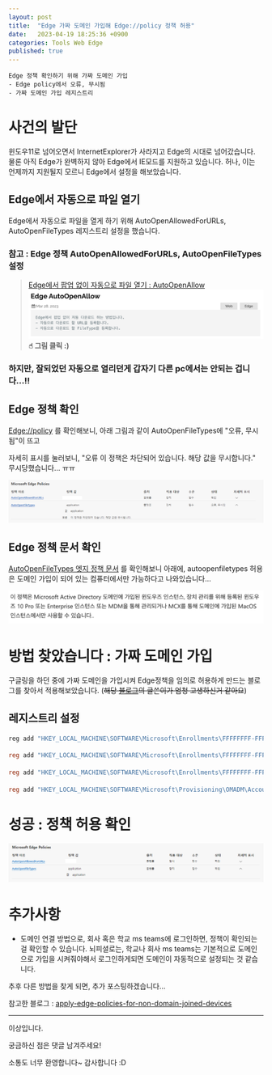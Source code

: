```yaml
---
layout: post
title:  "Edge 가짜 도메인 가입해 Edge://policy 정책 허용"
date:   2023-04-19 18:25:36 +0900
categories: Tools Web Edge
published: true
---
```

```
Edge 정책 확인하기 위해 가짜 도메인 가입
- Edge policy에서 오류, 무시됨
- 가짜 도메인 가입 레지스트리
```

# 사건의 발단
윈도우11로 넘어오면서 InternetExplorer가 사라지고 Edge의 시대로 넘어갔습니다. 물론 아직 Edge가 완벽하지 않아 Edge에서 IE모드를 지원하고 있습니다. 허나, 이는 언제까지 지원될지 모르니 Edge에서 설정을 해보았습니다.

## Edge에서 자동으로 파일 열기
Edge에서 자동으로 파일을 열게 하기 위해 AutoOpenAllowedForURLs, AutoOpenFileTypes 레지스트리 설정을 했습니다.

### 참고 : Edge 정책 AutoOpenAllowedForURLs, AutoOpenFileTypes 설정
> [Edge에서 팝업 없이 자동으로 파일 열기 : AutoOpenAllow](https://jbro321.github.io/web/edge/2023/03/28/Edge-AutoOpenAllow.html)
> [![Edge_fake_mdm1.png](/assets/img/Tools/Web/Edge/2023-04-19-Edge_fake_mdm/Edge_fake_mdm1.png)](https://jbro321.github.io/web/edge/2023/03/28/Edge-AutoOpenAllow.html) **☝︎ 그림 클릭 :)**

### 하지만, 잘되었던 자동으로 열리던게 갑자기 다른 pc에서는 안되는 겁니다...!!

## Edge 정책 확인
[Edge://policy](Edge://policy) 를 확인해보니,
아래 그림과 같이 AutoOpenFileTypes에 "오류, 무시됨"이 뜨고

자세히 표시를 눌러보니, "오류 이 정책은 차단되어 있습니다. 해당 값을 무시합니다."
무시당했습니다... ㅠㅠ

![Edge_fake_mdm2](/assets/img/Tools/Web/Edge/2023-04-19-Edge_fake_mdm/Edge_fake_mdm2.png)

## Edge 정책 문서 확인
[AutoOpenFileTypes 엣지 정책 문서](https://learn.microsoft.com/ko-kr/DeployEdge/microsoft-edge-policies#autoopenfiletypes) 를 확인해보니 아래에, autoopenfiletypes 허용은 도메인 가입이 되어 있는 컴퓨터에서만 가능하다고 나와있습니다...

![Edge_fake_mdm3](/assets/img/Tools/Web/Edge/2023-04-19-Edge_fake_mdm/Edge_fake_mdm3.png)

# 방법 찾았습니다 : 가짜 도메인 가입
구글링을 하던 중에 가짜 도메인을 가입시켜 Edge정책을 임의로 허용하게 만드는 블로그를 찾아서 적용해보았습니다. (~~해당 [블로그]((https://hitco.at/blog/apply-edge-policies-for-non-domain-joined-devices/))의 글쓴이가 엄청 고생하신거 같아요~~)

## 레지스트리 설정
```powershell
reg add "HKEY_LOCAL_MACHINE\SOFTWARE\Microsoft\Enrollments\FFFFFFFF-FFFF-FFFF-FFFF-FFFFFFFFFFFF" /v EnrollmentState /t REG_DWORD /d 0x00000001

reg add "HKEY_LOCAL_MACHINE\SOFTWARE\Microsoft\Enrollments\FFFFFFFF-FFFF-FFFF-FFFF-FFFFFFFFFFFF" /v EnrollmentType /t REG_DWORD /d 0x00000000

reg add "HKEY_LOCAL_MACHINE\SOFTWARE\Microsoft\Enrollments\FFFFFFFF-FFFF-FFFF-FFFF-FFFFFFFFFFFF" /v IsFederated /t REG_DWORD /d 0x00000000

reg add "HKEY_LOCAL_MACHINE\SOFTWARE\Microsoft\Provisioning\OMADM\Accounts\FFFFFFFF-FFFF-FFFF-FFFF-FFFFFFFFFFFF"
```

# 성공 : 정책 허용 확인

![Edge_fake_mdm4](/assets/img/Tools/Web/Edge/2023-04-19-Edge_fake_mdm/Edge_fake_mdm4.png)

# 추가사항
- 도메인 연결 방법으로, 회사 혹은 학교 ms teams에 로그인하면, 정책이 확인되는걸 확인할 수 있습니다. 뇌피셜로는, 학교나 회사 ms teams는 기본적으로 도메인으로 가입을 시켜줘야해서 로그인하게되면 도메인이 자동적으로 설정되는 것 같습니다.

추후 다른 방법을 찾게 되면, 추가 포스팅하겠습니다...

참고한 블로그 : [apply-edge-policies-for-non-domain-joined-devices](https://hitco.at/blog/apply-edge-policies-for-non-domain-joined-devices/)

---

이상입니다.

궁금하신 점은 댓글 남겨주세요!

소통도 너무 환영합니다~ 감사합니다 :D